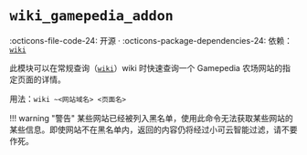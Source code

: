 # `wiki_gamepedia_addon`

:octicons-file-code-24: 开源 ·
:octicons-package-dependencies-24: 依赖：[`wiki`](/modules/wiki/wiki/)

此模块可以在常规查询（[`wiki`](/modules/wiki/wiki/)）wiki 时快速查询一个 Gamepedia 农场网站的指定页面的详情。

用法：`wiki ~<网站域名> <页面名>`

!!! warning "警告"
    某些网站已经被列入黑名单，使用此命令无法获取某些网站的某些信息。即使网站不在黑名单内，返回的内容仍将经过小可云智能过滤，请不要作死。
